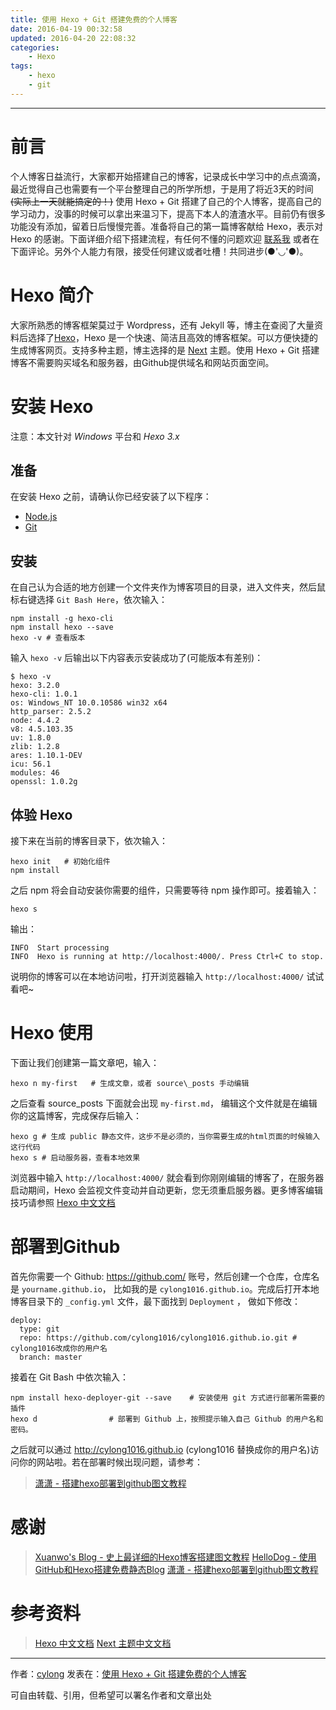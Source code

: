 ```yaml
---
title: 使用 Hexo + Git 搭建免费的个人博客
date: 2016-04-19 00:32:58
updated: 2016-04-20 22:08:32
categories:
    - Hexo
tags:
    - hexo
    - git
---
```

---
# 前言
个人博客日益流行，大家都开始搭建自己的博客，记录成长中学习中的点点滴滴，最近觉得自己也需要有一个平台整理自己的所学所想，于是用了将近3天的时间 <del>(实际上一天就能搞定的！)</del> 使用 Hexo + Git 搭建了自己的个人博客，提高自己的学习动力，没事的时候可以拿出来温习下，提高下本人的渣渣水平。目前仍有很多功能没有添加，留着日后慢慢完善。准备将自己的第一篇博客献给 Hexo，表示对 Hexo 的感谢。下面详细介绍下搭建流程，有任何不懂的问题欢迎 [联系我][] 或者在下面评论。另外个人能力有限，接受任何建议或者吐槽！共同进步(●'◡'●)。

<!-- more -->
# Hexo 简介
大家所熟悉的博客框架莫过于 Wordpress，还有 Jekyll 等，博主在查阅了大量资料后选择了[Hexo][]，Hexo 是一个快速、简洁且高效的博客框架。可以方便快捷的生成博客网页。支持多种主题，博主选择的是 [Next][] 主题。使用 Hexo + Git 搭建博客不需要购买域名和服务器，由Github提供域名和网站页面空间。
# 安装 Hexo
注意：本文针对 *Windows* 平台和 *Hexo 3.x*

## 准备
在安装 Hexo 之前，请确认你已经安装了以下程序：
*   [Node.js][]
*   [Git][]

## 安装
在自己认为合适的地方创建一个文件夹作为博客项目的目录，进入文件夹，然后鼠标右键选择 `Git Bash Here`，依次输入：

    npm install -g hexo-cli
    npm install hexo --save
    hexo -v # 查看版本

输入 `hexo -v` 后输出以下内容表示安装成功了(可能版本有差别)：

    $ hexo -v
    hexo: 3.2.0
    hexo-cli: 1.0.1
    os: Windows_NT 10.0.10586 win32 x64
    http_parser: 2.5.2
    node: 4.4.2
    v8: 4.5.103.35
    uv: 1.8.0
    zlib: 1.2.8
    ares: 1.10.1-DEV
    icu: 56.1
    modules: 46
    openssl: 1.0.2g

## 体验 Hexo
接下来在当前的博客目录下，依次输入：

    hexo init   # 初始化组件
    npm install

之后 npm 将会自动安装你需要的组件，只需要等待 npm 操作即可。接着输入：

    hexo s

输出：

    INFO  Start processing
    INFO  Hexo is running at http://localhost:4000/. Press Ctrl+C to stop.

说明你的博客可以在本地访问啦，打开浏览器输入 `http://localhost:4000/` 试试看吧~

# Hexo 使用
下面让我们创建第一篇文章吧，输入：

    hexo n my-first   # 生成文章，或者 source\_posts 手动编辑

之后查看 source\_posts 下面就会出现 `my-first.md`， 编辑这个文件就是在编辑你的这篇博客，完成保存后输入：

    hexo g # 生成 public 静态文件，这步不是必须的，当你需要生成的html页面的时候输入这行代码
    hexo s # 启动服务器，查看本地效果

浏览器中输入 `http://localhost:4000/` 就会看到你刚刚编辑的博客了，在服务器启动期间，Hexo 会监视文件变动并自动更新，您无须重启服务器。更多博客编辑技巧请参照 [Hexo 中文文档][4]

# 部署到Github

首先你需要一个 Github: <https://github.com/> 账号，然后创建一个仓库，仓库名是 `yourname.github.io`， 比如我的是 `cylong1016.github.io`。完成后打开本地博客目录下的 `_config.yml` 文件，最下面找到 `Deployment` ， 做如下修改：

    deploy:
      type: git
      repo: https://github.com/cylong1016/cylong1016.github.io.git # cylong1016改成你的用户名
      branch: master

接着在 Git Bash 中依次输入：

    npm install hexo-deployer-git --save    # 安装使用 git 方式进行部署所需要的插件
    hexo d                # 部署到 Github 上，按照提示输入自己 Github 的用户名和密码。

之后就可以通过 <http://cylong1016.github.io> (cylong1016 替换成你的用户名)访问你的网站啦。若在部署时候出现问题，请参考：
> [潇潇 - 搭建hexo部署到github图文教程][3]

# 感谢
> [Xuanwo's Blog - 史上最详细的Hexo博客搭建图文教程][1]
> [HelloDog - 使用GitHub和Hexo搭建免费静态Blog][2]
> [潇潇 - 搭建hexo部署到github图文教程][3]

# 参考资料
> [Hexo 中文文档][4]
> [Next 主题中文文档][5]

---
作者：[cylong](http://cylong.cc/about/)
发表在：[使用 Hexo + Git 搭建免费的个人博客](http://cylong.cc/blog/2016/04/19/hexo-git/)

可自由转载、引用，但希望可以署名作者和文章出处

[Hexo]: https://hexo.io/zh-cn/ "Hexo"
[Next]: http://theme-next.iissnan.com/ "Next"
[Node.js]: http://nodejs.org/ "Node.js"
[Git]: http://git-scm.com/ "Git"
[GitHub]: https://github.com/ "github"
[联系我]: /about/#联系我
[1]: https://xuanwo.org/2015/03/26/hexo-intor/ "Xuanwo's Blog - 史上最详细的Hexo博客搭建图文教程"
[2]: http://wsgzao.github.io/post/hexo-guide/ "HelloDog - 使用GitHub和Hexo搭建免费静态Blog"
[3]: http://www.paopaoche.net/jiaocheng/85988.html "潇潇 - 搭建hexo部署到github图文教程"
[4]: https://hexo.io/zh-cn/docs/ "Hexo 中文文档"
[5]: http://theme-next.iissnan.com/ "Next主题中文文档"
